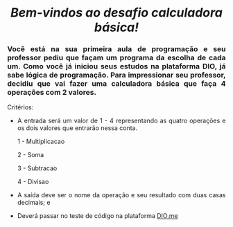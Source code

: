 <span align="center">

#  *Bem-vindos ao desafio calculadora básica!*

</span>

<span align="justify">

### Você está na sua primeira aula de programação e seu professor pediu que façam um programa da escolha de cada um. Como você já iniciou seus estudos na plataforma DIO, já sabe lógica de programação. Para impressionar seu professor, decidiu que vai fazer uma calculadora básica que faça 4 operações com 2 valores.

Critérios:

- A entrada será um valor de 1 - 4 representando as quatro operações e os dois valores que entrarão nessa conta.

    1 - Multiplicacao

    2 - Soma

    3 - Subtracao
    
    4 - Divisao

- A saída deve ser o nome da operação e seu resultado com duas casas decimais; e

- Deverá passar no teste de código na plataforma [DIO.me](https://www.dio.me/)

</span>
